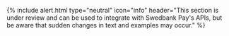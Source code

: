 {% include alert.html type="neutral" icon="info" header="This section is under
review and can be used to integrate with Swedbank Pay's APIs, but be aware that
sudden changes in text and examples may occur." %}
